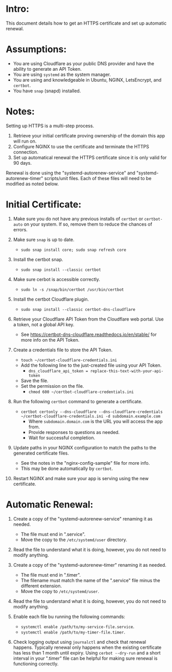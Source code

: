 # Intro:
This document details how to get an HTTPS certificate and set up automatic renewal.


# Assumptions:
- You are using Cloudflare as your public DNS provider and have the ability to generate an API Token.
- You are using `systemd` as the system manager.
- You are using and knowledgeable in Ubuntu, NGINX, LetsEncrypt, and `certbot`.
- You have `snap` (snapd) installed.


# Notes:
Setting up HTTPS is a multi-step process.  
1. Retrieve your initial certificate proving ownership of the domain this app will run on.
1. Configure NGINX to use the certificate and terminate the HTTPS connection.
1. Set up automatical renewal the HTTPS certificate since it is only valid for 90 days.

Renewal is done using the "systemd-autorenew-service" and "systemd-autorenew-timer" scripts/unit files. Each of these files will need to be modified as noted below.


# Initial Certificate:
1. Make sure you do not have any previous installs of `certbot` or `certbot-auto` on your system. If so, remove them to reduce the chances of errors.

1. Make sure `snap` is up to date.
    - `sudo snap install core; sudo snap refresh core`

1. Install the certbot snap.
    - `sudo snap install --classic certbot`

1. Make sure cerbot is accessible correctly.
    - `sudo ln -s /snap/bin/certbot /usr/bin/certbot`

1. Install the certbot Cloudflare plugin.
    - `sudo snap install --classic certbot-dns-cloudflare`

1. Retrieve your Cloudflare API Token from the Cloudflare web portal. Use a token, not a global API key.
    - See https://certbot-dns-cloudflare.readthedocs.io/en/stable/ for more info on the API Token.

1. Create a credentials file to store the API Token.
    - `touch ~/certbot-cloudflare-credentials.ini`
    - Add the following line to the just-created file using your API Token.
      - `dns_cloudflare_api_token = replace-this-text-with-your-api-token`
    - Save the file.
    - Set the permission on the file.
      - `chmod 600 ~/certbot-cloudflare-credentials.ini`

1. Run the following `certbot` command to generate a certificate.
    - `certbot certonly --dns-cloudflare --dns-cloudflare-credentials ~/certbot-cloudflare-credentials.ini -d subdomain.example.com`
      - Where `subdomain.domain.com` is the URL you will access the app from.
      - Provide responses to questions as needed.
      - Wait for successful completion.

1. Update paths in your NGINX configuration to match the paths to the generated certificate files.
   - See the notes in the "nginx-config-sample" file for more info.
   - This may be done automatically by `certbot`.

1. Restart NGINX and make sure your app is serving using the new certificate.


# Automatic Renewal:
1. Create a copy of the "systemd-autorenew-service" renaming it as needed.
    - The file must end in ".service".
    - Move the copy to the `/etc/systemd/user` directory.

1. Read the file to understand what it is doing, however, you do not need to modify anything.

1. Create a copy of the "systemd-autorenew-timer" renaming it as needed.
    - The file must end in ".timer".
    - The filename must match the name of the ".service" file minus the different extension.
    - Move the copy to `/etc/systemd/user`.

1. Read the file to understand what it is doing, however, you do not need to modify anything.

1. Enable each file bu running the following commands:
    - `systemctl enable /path/to/my-service-file.service`.
    - `systemctl enable /path/to/my-timer-file.timer`.
    
1. Check logging output using `journalctl` and check that renewal happens. Typically renewal only happens when the existing certificate has less than 1 month until expiry. Using `cerbot --dry-run` and a short interval in your ".timer" file can be helpful for making sure renewal is functioning correctly.
